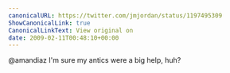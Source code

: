 ```yaml
---
canonicalURL: https://twitter.com/jmjordan/status/1197495309
ShowCanonicalLink: true
CanonicalLinkText: View original on
date: 2009-02-11T00:48:10+00:00
---
```

@amandiaz I'm sure my antics were a big help, huh?